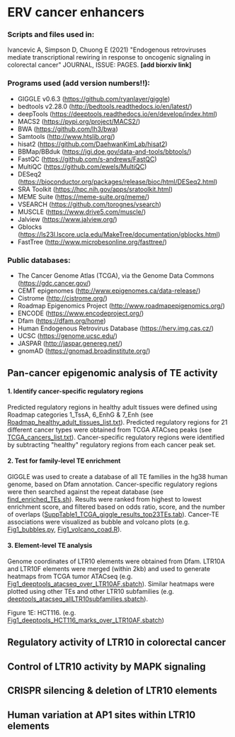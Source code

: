 # ERV cancer enhancers

### Scripts and files used in:

Ivancevic A, Simpson D, Chuong E (2021) "Endogenous retroviruses mediate transcriptional rewiring in response to oncogenic signaling in colorectal cancer" JOURNAL, ISSUE: PAGES. **[add biorxiv link]**

### Programs used (add version numbers!!):
- GIGGLE v0.6.3 (https://github.com/ryanlayer/giggle)
- bedtools v2.28.0 (http://bedtools.readthedocs.io/en/latest/)
- deepTools (https://deeptools.readthedocs.io/en/develop/index.html)
- MACS2 (https://pypi.org/project/MACS2/)
- BWA (https://github.com/lh3/bwa)
- Samtools (http://www.htslib.org/)
- hisat2 (https://github.com/DaehwanKimLab/hisat2)
- BBMap/BBduk (https://jgi.doe.gov/data-and-tools/bbtools/)
- FastQC (https://github.com/s-andrews/FastQC)
- MultiQC (https://github.com/ewels/MultiQC)
- DESeq2 (https://bioconductor.org/packages/release/bioc/html/DESeq2.html)
- SRA Toolkit (https://hpc.nih.gov/apps/sratoolkit.html)
- MEME Suite (https://meme-suite.org/meme/)
- VSEARCH (https://github.com/torognes/vsearch)
- MUSCLE (https://www.drive5.com/muscle/)
- Jalview (https://www.jalview.org/)
- Gblocks (https://ls23l.lscore.ucla.edu/MakeTree/documentation/gblocks.html)
- FastTree (http://www.microbesonline.org/fasttree/)

### Public databases:
- The Cancer Genome Atlas (TCGA), via the Genome Data Commons (https://gdc.cancer.gov/)
- CEMT epigenomes (http://www.epigenomes.ca/data-release/)
- Cistrome (http://cistrome.org/)
- Roadmap Epigenomics Project (http://www.roadmapepigenomics.org/)
- ENCODE (https://www.encodeproject.org/)
- Dfam (https://dfam.org/home)
- Human Endogenous Retrovirus Database (https://herv.img.cas.cz/)
- UCSC (https://genome.ucsc.edu/)
- JASPAR (http://jaspar.genereg.net/)
- gnomAD (https://gnomad.broadinstitute.org/)

## Pan-cancer epigenomic analysis of TE activity

#### 1. Identify cancer-specific regulatory regions

Predicted regulatory regions in healthy adult tissues were defined using Roadmap categories 1_TssA, 6_EnhG & 7_Enh (see [Roadmap_healthy_adult_tissues_list.txt](pancancer_epigenomic_analysis/Roadmap_healthy_adult_tissues_list.txt)). Predicted regulatory regions for 21 different cancer types were obtained from TCGA ATACseq peaks (see [TCGA_cancers_list.txt](pancancer_epigenomic_analysis/TCGA_cancers_list.txt)). Cancer-specific regulatory regions were identified by subtracting "healthy" regulatory regions from each cancer peak set.

#### 2. Test for family-level TE enrichment
GIGGLE was used to create a database of all TE families in the hg38 human genome, based on Dfam annotation. Cancer-specific regulatory regions were then searched against the repeat database (see [find_enriched_TEs.sh](pancancer_epigenomic_analysis/find_enriched_TEs.sh)). Results were ranked from highest to lowest enrichment score, and filtered based on odds ratio, score, and the number of overlaps ([SuppTable1_TCGA_giggle_results_top23TEs.tab](pancancer_epigenomic_analysis/SuppTable1_TCGA_giggle_results_top23TEs.tab)). Cancer-TE associations were visualized as bubble and volcano plots (e.g. [Fig1_bubbles.py](pancancer_epigenomic_analysis/Fig1_bubbles.py), [Fig1_volcano_coad.R](pancancer_epigenomic_analysis/Fig1_volcano_coad.R)). 

#### 3. Element-level TE analysis

Genome coordinates of LTR10 elements were obtained from Dfam. LTR10A and LTR10F elements were merged (within 2kb) and used to generate heatmaps from TCGA tumor ATACseq (e.g. [Fig1_deeptools_atacseq_over_LTR10AF.sbatch](pancancer_epigenomic_analysis/Fig1_deeptools_atacseq_over_LTR10AF.sbatch)). Similar heatmaps were plotted using other TEs and other LTR10 subfamilies (e.g. [deeptools_atacseq_allLTR10subfamilies.sbatch](pancancer_epigenomic_analysis/deeptools_atacseq_allLTR10subfamilies.sbatch)).   

Figure 1E: HCT116. (e.g. [Fig1_deeptools_HCT116_marks_over_LTR10AF.sbatch](pancancer_epigenomic_analysis/Fig1_deeptools_HCT116_marks_over_LTR10AF.sbatch))

## Regulatory activity of LTR10 in colorectal cancer
 

## Control of LTR10 activity by MAPK signaling

## CRISPR silencing & deletion of LTR10 elements

## Human variation at AP1 sites within LTR10 elements
